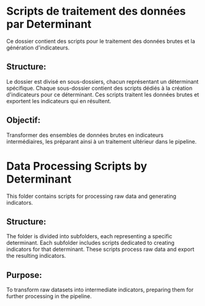 # Scripts de traitement des données par Determinant
Ce dossier contient des scripts pour le traitement des données brutes et la génération d'indicateurs.

## Structure:
Le dossier est divisé en sous-dossiers, chacun représentant un déterminant spécifique.
Chaque sous-dossier contient des scripts dédiés à la création d'indicateurs pour ce déterminant. Ces scripts traitent les données brutes et exportent les indicateurs qui en résultent.

## Objectif:
Transformer des ensembles de données brutes en indicateurs intermédiaires, les préparant ainsi à un traitement ultérieur dans le pipeline.

# Data Processing Scripts by Determinant
This folder contains scripts for processing raw data and generating indicators.

## Structure:
The folder is divided into subfolders, each representing a specific determinant.
Each subfolder includes scripts dedicated to creating indicators for that determinant. These scripts process raw data and export the resulting indicators.

## Purpose: 
To transform raw datasets into intermediate indicators, preparing them for further processing in the pipeline.
